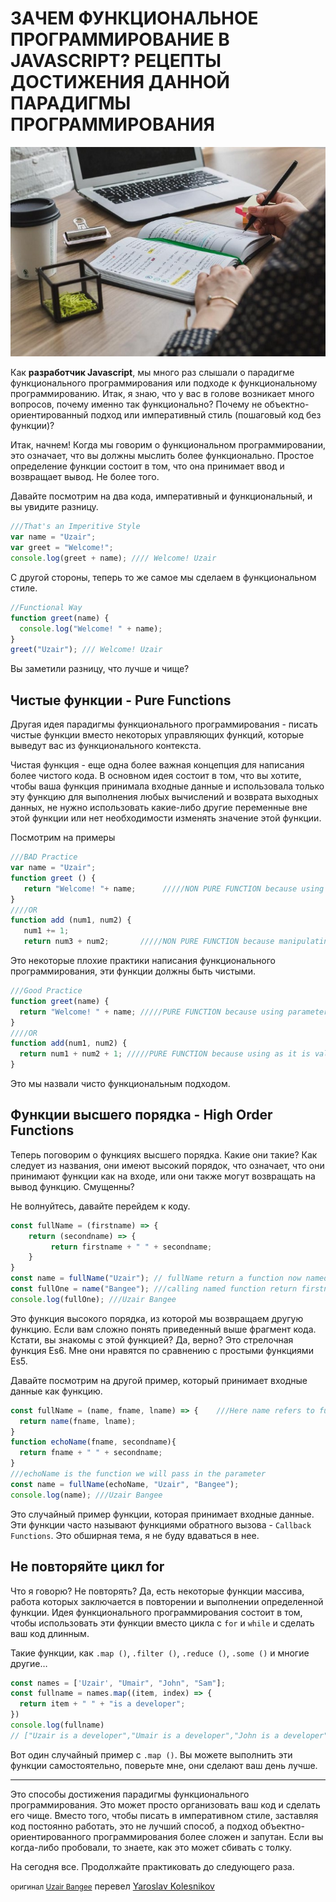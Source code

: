 # **ЗАЧЕМ ФУНКЦИОНАЛЬНОЕ ПРОГРАММИРОВАНИЕ В JAVASCRIPT? РЕЦЕПТЫ ДОСТИЖЕНИЯ ДАННОЙ ПАРАДИГМЫ ПРОГРАММИРОВАНИЯ**

![Logo](img/logo.jpeg)

Как **разработчик Javascript**, мы много раз слышали о парадигме функционального программирования или подходе к функциональному программированию. Итак, я знаю, что у вас в голове возникает много вопросов, почему именно так функционально? Почему не объектно-ориентированный подход или императивный стиль (пошаговый код без функции)?

Итак, начнем! Когда мы говорим о функциональном программировании, это означает, что вы должны мыслить более функционально. Простое определение функции состоит в том, что она принимает ввод и возвращает вывод. Не более того.

Давайте посмотрим на два кода, императивный и функциональный, и вы увидите разницу.

```js
///That's an Imperitive Style
var name = "Uzair";
var greet = "Welcome!";
console.log(greet + name); //// Welcome! Uzair
```

С другой стороны, теперь то же самое мы сделаем в функциональном стиле.

```js
//Functional Way
function greet(name) {
  console.log("Welcome! " + name);
}
greet("Uzair"); /// Welcome! Uzair
```

Вы заметили разницу, что лучше и чище?

## **Чистые функции - Pure Functions**

Другая идея парадигмы функционального программирования - писать чистые функции вместо некоторых управляющих функций, которые выведут вас из функционального контекста.

Чистая функция - еще одна более важная концепция для написания более чистого кода. В основном идея состоит в том, что вы хотите, чтобы ваша функция принимала входные данные и использовала только эту функцию для выполнения любых вычислений и возврата выходных данных, не нужно использовать какие-либо другие переменные вне этой функции или нет необходимости изменять значение этой функции.

Посмотрим на примеры

```js
///BAD Practice
var name = "Uzair";
function greet () {
   return "Welcome! "+ name;      /////NON PURE FUNCTION because using global variable.
}
////OR
function add (num1, num2) {
   num1 += 1;
   return num3 + num2;       /////NON PURE FUNCTION because manipulating the original value;
```

Это некоторые плохие практики написания функционального программирования, эти функции должны быть чистыми.

```js
///Good Practice
function greet(name) {
  return "Welcome! " + name; /////PURE FUNCTION because using parameter (input).
}
////OR
function add(num1, num2) {
  return num1 + num2 + 1; /////PURE FUNCTION because using as it is value of parameter;
}
```

Это мы назвали чисто функциональным подходом.

## **Функции высшего порядка - High Order Functions**
Теперь поговорим о функциях высшего порядка. Какие они такие? Как следует из названия, они имеют высокий порядок, что означает, что они принимают функции как на входе, или они также могут возвращать на вывод функцию. Смущенны?

Не волнуйтесь, давайте перейдем к коду.

```js
const fullName = (firstname) => {
    return (secondname) => {
         return firstname + " " + secondname;
    }
}
const name = fullName("Uzair"); // fullName return a function now named as name.
const fullOne = name("Bangee"); ///calling named function return firstname + " " + secondname
console.log(fullOne); ///Uzair Bangee
```

Это функция высокого порядка, из которой мы возвращаем другую функцию. Если вам сложно понять приведенный выше фрагмент кода. Кстати, вы знакомы с этой функцией? Да, верно? Это стрелочная функция Es6. Мне они нравятся по сравнению с простыми функциями Es5.

Давайте посмотрим на другой пример, который принимает входные данные как функцию.

```js
const fullName = (name, fname, lname) => {    ///Here name refers to function
  return name(fname, lname);
}
function echoName(fname, secondname){  
  return fname + " " + secondname;
}
///echoName is the function we will pass in the parameter
const name = fullName(echoName, "Uzair", "Bangee");
console.log(name); ///Uzair Bangee
```
Это случайный пример функции, которая принимает входные данные. Эти функции часто называют функциями обратного вызова - `Callback Functions`. Это обширная тема, я не буду вдаваться в нее.

## **Не повторяйте цикл for**
Что я говорю? Не повторять? Да, есть некоторые функции массива, работа которых заключается в повторении и выполнении определенной функции. Идея функционального программирования состоит в том, чтобы использовать эти функции вместо цикла с `for` и `while` и сделать ваш код длинным.

Такие функции, как `.map ()`, `.filter ()`, `.reduce ()`, `.some ()` и многие другие…

```js
const names = ['Uzair', "Umair", "John", "Sam"];
const fullname = names.map((item, index) => {
  return item + " " + "is a developer";
})
console.log(fullname)
// ["Uzair is a developer","Umair is a developer","John is a developer","Sam is a developer"]
```
Вот один случайный пример с `.map ()`. Вы можете выполнить эти функции самостоятельно, поверьте мне, они сделают ваш день лучше.

---

Это способы достижения парадигмы функционального программирования. Это может просто организовать ваш код и сделать его чище. Вместо того, чтобы писать в императивном стиле, заставляя код постоянно работать, это не лучший способ, а подход объектно-ориентированного программирования более сложен и запутан. Если вы когда-либо пробовали, то знаете, как это может сбивать с толку.

На сегодня все. Продолжайте практиковать до следующего раза.

<small>оригинал [Uzair Bangee](https://medium.com/@uzairbangee/why-functional-programming-with-javascript-recipes-to-achieve-this-programming-paradigm-a5a8c8b14aae)</small> перевел [Yaroslav Kolesnikov](https://github.com/YaroslavW)
